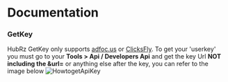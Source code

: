 # Documentation
### GetKey
HubRz GetKey only supports [adfoc.us](https://adfoc.us/?refid=700817) or [ClicksFly](https://clicksfly.com/ref/104769173789973858228).
To get your 'userkey' you must go to your **Tools > Api / Developers Api** and get the key Url **NOT including the &url=** or anything else after the key, you can refer to the image below
![HowtogetApiKey](https://user-images.githubusercontent.com/94430800/209266603-3b00fbad-08dd-4cb0-a36f-43afc3815796.jpg)


```

```
